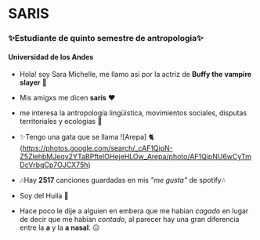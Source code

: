 <h1 aling= "center">SARIS</h1>
<h3 aling= "center">✨Estudiante de quinto semestre de antropologia✨</h3>
<h4 aling= "center">Universidad de los Andes</h4>

- Hola! soy Sara Michelle, me llamo así por la actriz de **Buffy the vampire slayer** 🦇

- Mis amigxs me dicen **saris** ❤️

- me interesa la antropología lingüistica, movimientos sociales, disputas territoriales y ecologias 🍃

- ✨Tengo una gata que se llama ![Arepa] 🐈 (https://photos.google.com/search/_cAF1QipN-Z5ZlehbMJeqv2YTaBPftelOHejeHLOw_Arepa/photo/AF1QipNU6wCyTmDcVrbqCp7OJCX75h)

- 🎶Hay **2517** canciones guardadas en mis _"me gusta"_ de spotify🎶

- Soy del Huila 💃

- Hace poco le dije a alguien en embera que me habian _cagado_ en lugar de decir que me habian _contado_, al parecer hay una gran diferencia entre la **a** y la **a nasal**. 😑

